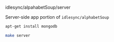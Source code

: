 idlesync/alpahabetSoup/server

Server-side app portion of `idlesync/alphabetSoup`

```bash
apt-get install mongodb

make server
```
